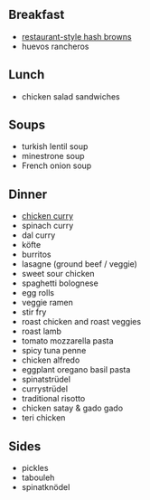 ## Breakfast
* [restaurant-style hash browns](hash-browns.md)
* huevos rancheros

## Lunch
* chicken salad sandwiches

## Soups 
* turkish lentil soup
* minestrone soup
* French onion soup

## Dinner
* [chicken curry](chicken-curry.md)
* spinach curry
* dal curry
* köfte
* burritos
* lasagne (ground beef / veggie)
* sweet sour chicken
* spaghetti bolognese
* egg rolls
* veggie ramen
* stir fry
* roast chicken and roast veggies
* roast lamb
* tomato mozzarella pasta
* spicy tuna penne
* chicken alfredo
* eggplant oregano basil pasta
* spinatstrüdel 
* currystrüdel
* traditional risotto
* chicken satay & gado gado
* teri chicken

## Sides
* pickles
* tabouleh
* spinatknödel 
